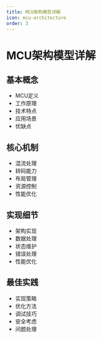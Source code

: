 ```yaml
---
title: MCU架构模型详解
icon: mcu-architecture
order: 3
---
```


# MCU架构模型详解

## 基本概念
- MCU定义
- 工作原理
- 技术特点
- 应用场景
- 优缺点

## 核心机制
- 混流处理
- 转码能力
- 布局管理
- 资源控制
- 性能优化

## 实现细节
- 架构实现
- 数据处理
- 状态维护
- 错误处理
- 性能优化

## 最佳实践
- 实现策略
- 优化方法
- 调试技巧
- 安全考虑
- 问题处理
